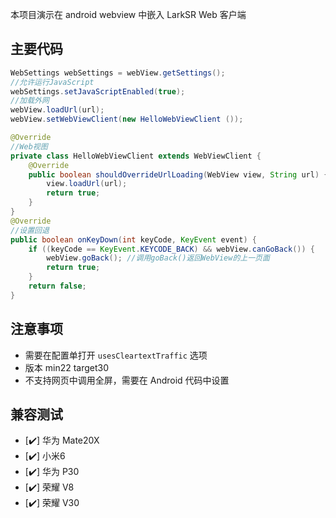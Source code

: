 本项目演示在 android webview 中嵌入 LarkSR Web 客户端  

## 主要代码  

```java  
WebSettings webSettings = webView.getSettings();  
//允许运行JavaScript 
webSettings.setJavaScriptEnabled(true); 
//加载外网  
webView.loadUrl(url);             
webView.setWebViewClient(new HelloWebViewClient ());  

@Override
//Web视图  
private class HelloWebViewClient extends WebViewClient {  
    @Override  
    public boolean shouldOverrideUrlLoading(WebView view, String url) {  
        view.loadUrl(url);  
        return true;  
    }  
}  
@Override  
//设置回退  
public boolean onKeyDown(int keyCode, KeyEvent event) {  
    if ((keyCode == KeyEvent.KEYCODE_BACK) && webView.canGoBack()) {  
        webView.goBack(); //调用goBack()返回WebView的上一页面  
        return true;  
    }  
    return false;  
}  
```

## 注意事项

* 需要在配置单打开 `usesCleartextTraffic` 选项  
* 版本 min22 target30  
* 不支持网页中调用全屏，需要在 Android 代码中设置

## 兼容测试

- [:heavy_check_mark:] 华为 Mate20X
- [:heavy_check_mark:] 小米6
- [:heavy_check_mark:] 华为 P30 
- [:heavy_check_mark:] 荣耀 V8
- [:heavy_check_mark:] 荣耀 V30
